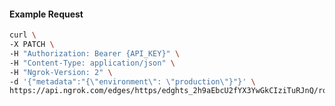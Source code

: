 <!-- Code generated for API Clients. DO NOT EDIT. -->

#### Example Request

```bash
curl \
-X PATCH \
-H "Authorization: Bearer {API_KEY}" \
-H "Content-Type: application/json" \
-H "Ngrok-Version: 2" \
-d '{"metadata":"{\"environment\": \"production\"}"}' \
https://api.ngrok.com/edges/https/edghts_2h9aEbcU2fYX3YwGkCIziTuRJnQ/routes/edghtsrt_2h9aEWVDxP8D5cirmbu9qR5IBNR
```
